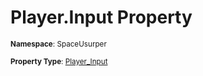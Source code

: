 # Player.Input Property

<small>**Namespace**: SpaceUsurper</small>

<small>**Property Type**: [Player_Input](../Player_Input.md)</small>

